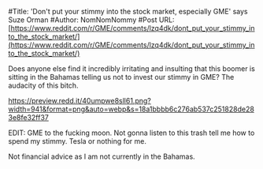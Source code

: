 #Title: 'Don't put your stimmy into the stock market, especially GME' says Suze Orman
#Author: NomNomNommy
#Post URL: [https://www.reddit.com/r/GME/comments/lzq4dk/dont_put_your_stimmy_into_the_stock_market/](https://www.reddit.com/r/GME/comments/lzq4dk/dont_put_your_stimmy_into_the_stock_market/)


Does anyone else find it incredibly irritating and insulting that this boomer is sitting in the Bahamas telling us not to invest our stimmy in GME? The audacity of this bitch.

https://preview.redd.it/40umpwe8sll61.png?width=941&format=png&auto=webp&s=18a1bbbb6c276ab537c251828de283e8fe32ff37

EDIT: GME to the fucking moon. Not gonna listen to this trash tell me how to spend my stimmy. Tesla or nothing for me. 

Not financial advice as I am not currently in the Bahamas.